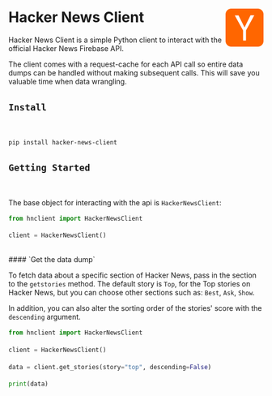 # Hacker News Client  <img align="right" width="75" height="75" src="./img/hackernews-logo.png">

Hacker News Client is a simple Python client to interact with the official Hacker News Firebase API.

The client comes with a request-cache for each API call so entire data dumps can be handled without making subsequent calls. This will save you valuable time when data wrangling.

## `Install`
<br>

```
pip install hacker-news-client
```

## `Getting Started`
<br>

The base object for interacting with the api is `HackerNewsClient`:

```py
from hnclient import HackerNewsClient

client = HackerNewsClient()
```
<br>
#### `Get the data dump`

To fetch data about a specific section of Hacker News, pass in the section to the `getstories` method. The default story is `Top`, for the Top stories on Hacker News, but you can choose other sections such as: `Best`, `Ask`, `Show`. 

In addition, you can also alter the sorting order of the stories' score with the `descending` argument.

```py
from hnclient import HackerNewsClient

client = HackerNewsClient()

data = client.get_stories(story="top", descending=False)

print(data)
```


